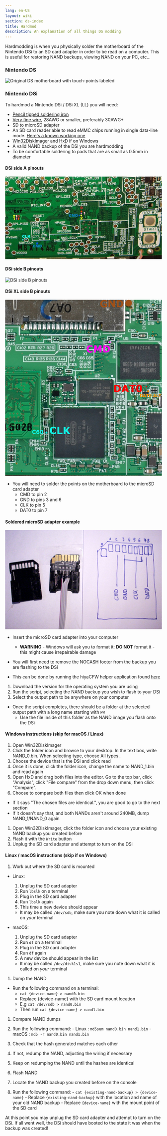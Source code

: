 ```yaml
---
lang: en-US
layout: wiki
section: ds-index
title: Hardmod
description: An explanation of all things DS modding
---
```


Hardmodding is when you physically solder the motherboard of the Nintendo DSi to an SD card adapter in order to be read on a computer. This is useful for restoring NAND backups, viewing NAND on your PC, etc...
### Nintendo DS
![Original DS motherboard with touch-points labeled](https://media.discordapp.net/attachments/547986366357700620/736370094392999947/mobo_pinout.png)

### Nintendo DSi

To hardmod a Nintendo DSi / DSi XL (LL) you will need:
  - [Pencil tipped soldering iron](https://www.amazon.com/dp/B01N4571Q6)
  - [Very fine wire](https://www.amazon.com/dp/B01MXGNTA4), 28AWG or smaller, preferably 30AWG+ 
  - SD to microSD adapter
  - An SD card reader able to read eMMC chips running in single data-line mode. [Here's a known working one](https://www.amazon.com/dp/B006T9B6R2)
  - [Win32DiskImager](https://sourceforge.net/projects/win32diskimager/) and [HxD](https://mh-nexus.de/en/downloads.php?product=HxD20) if on Windows
  - A valid NAND backup of the DSi you are hardmodding
  - To be comfortable soldering to pads that are as small as 0.5mm in diameter

#### DSi side A pinouts
![DSi side A pinouts](/assets/images/dsi-hardmod/side_a.jpg)
#### DSi side B pinouts
![DSi side B pinouts](/assets/images/dsi-hardmod/side_b.png)
#### DSi XL side B pinouts
![DSi XL side B pinouts](/assets/images/dsi-hardmod/dsi_xl_side_b.png)

- You will need to solder the points on the motherboard to the microSD card adapter
  - CMD to pin 2
  - GND to pins 3 and 6
  - CLK to pin 5
  - DAT0 to pin 7

#### Soldered microSD adapter example
![microSD example](/assets/images/dsi-hardmod/sd.jpg)

- Insert the microSD card adapter into your computer
  - **WARNING** - Windows will ask you to format it: **DO NOT** format it - this might cause irrepairable damage

- You will first need to remove the NOCASH footer from the backup you are flashing to the DSi
- This can be done by running the hiyaCFW helper application found [here](https://github.com/mondul/HiyaCFW-Helper/releases/latest)

1. Download the version for the operating system you are using
1. Run the script, selecting the NAND backup you wish to flash to your DSi
1. Select the output path to be anywhere on your computer

- Once the script completes, there should be a folder at the selected output path with a long name starting with `FW`
  - Use the file inside of this folder as the NAND image you flash onto the DSi


#### Windows instructions (skip for macOS / Linux)

1. Open Win32DiskImager
1. Click the folder icon and browse to your desktop. In the text box, write NAND_0.bin. When selecting type, choose All types *.* 
1. Choose the device that is the DSi and click read
1. Once it is done, click the folder icon, change the name to NAND_1.bin and read again
1. Open HxD and drag both files into the editor. Go to the top bar, click "Analysis", click "File compare" from the drop down menu, then click "Compare".
1. Choose to compare both files then click OK when done
  - If it says "The chosen files are identical.", you are good to go to the next section
  - If it doesn't say that, and both NANDs aren't around 240MB, dump NAND_1/NAND_0 again
1. Open Win32DiskImager, click the folder icon and choose your existing NAND backup you created before
1. Flash it with the `Write` button
1. Unplug the SD card adapter and attempt to turn on the DSi

#### Linux / macOS instructions (skip if on Windows)


1. Work out where the SD card is mounted
  - Linux:
    1. Unplug the SD card adapter
    1. Run `lbslk` on a terminal
    1. Plug in the SD card adapter
    1. Run `lbslk` again
    1. This time a new device should appear
      - It may be called `/dev/sdb`, make sure you note down what it is called on *your* terminal

  - macOS:
    1. Unplug the SD card adapter
    1. Run `df` on a terminal
    1. Plug in the SD card adapter
    1. Run `df` again
    1. A new device should appear in the list
      - It may be called `/dev/disk1s1`, make sure you note down what it is called on *your* terminal

1. Dump the NAND
  - Run the following command on a terminal:
    - `cat {device-name} > nand0.bin` 
    - Replace {device-name} with the SD card mount location
    - E.g `cat /dev/sdb > nand0.bin`
    - Then run `cat {device-name} > nand1.bin`
    

1. Compare NAND dumps
  1. Run the following command:
    - Linux : `md5sum nand0.bin nand1.bin`
    - macOS : `md5 -r nand0.bin nand1.bin`
  1. Check that the hash generated matches each other
  1. If not, redump the NAND, adjusting the wiring if necessary
  1. Keep on redumping the NAND until the hashes are identical

1. Flash NAND
  1. Locate the NAND backup you created before on the console
  1. Run the following command:
    - `cat {existing-nand-backup} > {device-name}`
    - Replace `{existing-nand-backup}` with the location and name of your old NAND backup
    - Replace `{device-name}` with the mount point of the SD card
    
At this point you may unplug the SD card adapter and attempt to turn on the DSi.
If all went well, the DSi should have booted to the state it was when the backup was created!
